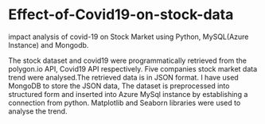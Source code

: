 # Effect-of-Covid19-on-stock-data
impact analysis of covid-19 on Stock Market using Python, MySQL(Azure Instance) and Mongodb.

The stock dataset and covid19 were  programmatically retrieved from the polygon.io API, Covid19 API respectively. Five companies stock market data trend were  analysed.The retrieved data is in JSON format. I have used MongoDB to store the JSON data, The dataset is preprocessed into structured form  and inserted into Azure MySql instance by establishing a connection from python. Matplotlib and Seaborn libraries were used to analyse the trend.
